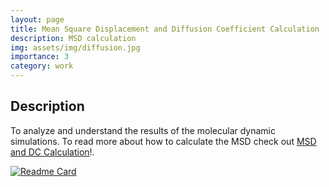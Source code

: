 ```yaml
---
layout: page
title: Mean Square Displacement and Diffusion Coefficient Calculation
description: MSD calculation
img: assets/img/diffusion.jpg
importance: 3
category: work
---
```


## Description
To analyze and understand the results of the molecular dynamic simulations. To read more about how to calculate the MSD check out [MSD and DC Calculation](https://amiteshbadkul.github.io/blog/2022/cheminformatics/)!.

[![Readme Card](https://github-readme-stats.vercel.app/api/pin/?username=AmiteshBadkul&repo=CYP3A4)](https://github.com/AmiteshBadkul/CYP3A4)
